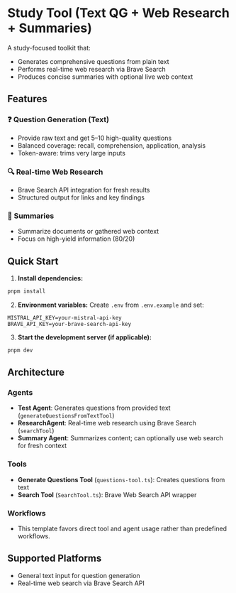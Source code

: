 # Study Tool (Text QG + Web Research + Summaries)

A study-focused toolkit that:
- Generates comprehensive questions from plain text
- Performs real-time web research via Brave Search
- Produces concise summaries with optional live web context

## Features

### ❓ Question Generation (Text)
- Provide raw text and get 5–10 high-quality questions
- Balanced coverage: recall, comprehension, application, analysis
- Token-aware: trims very large inputs

### 🔍 Real-time Web Research
- Brave Search API integration for fresh results
- Structured output for links and key findings

### 📝 Summaries
- Summarize documents or gathered web context
- Focus on high-yield information (80/20)


## Quick Start

1. **Install dependencies:**
```bash
pnpm install
```

2. **Environment variables:** Create `.env` from `.env.example` and set:
```env
MISTRAL_API_KEY=your-mistral-api-key
BRAVE_API_KEY=your-brave-search-api-key
```

3. **Start the development server (if applicable):**
```bash
pnpm dev
```

## Architecture

### Agents
- **Test Agent**: Generates questions from provided text (`generateQuestionsFromTextTool`)
- **ResearchAgent**: Real-time web research using Brave Search (`searchTool`)
- **Summary Agent**: Summarizes content; can optionally use web search for fresh context

### Tools
- **Generate Questions Tool** (`questions-tool.ts`): Creates questions from text
- **Search Tool** (`SearchTool.ts`): Brave Web Search API wrapper

### Workflows
- This template favors direct tool and agent usage rather than predefined workflows.

## Supported Platforms

- General text input for question generation
- Real-time web search via Brave Search API


